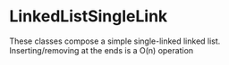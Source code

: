 # LinkedListSingleLink

These classes compose a simple single-linked linked list. Inserting/removing at the ends is a O(n) operation
